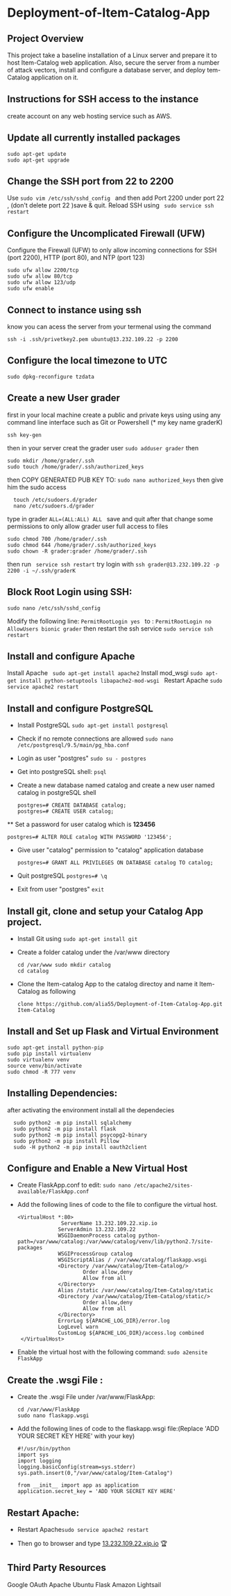 # Deployment-of-Item-Catalog-App
## Project Overview
This project take a baseline installation of a Linux server and prepare it to host Item-Catalog web application. Also, secure the server from a number of attack vectors, install and configure a database server, and deploy tem-Catalog application on it.
## Instructions for SSH access to the instance
   create account on any web hosting service such as AWS.
## Update all currently installed packages
    sudo apt-get update
    sudo apt-get upgrade
## Change the SSH port from 22 to 2200
Use `sudo vim /etc/ssh/sshd_config `
and then add Port 2200 under port 22 , (don't delete port 22 )save & quit.
Reload SSH using ` sudo service ssh restart`
## Configure the Uncomplicated Firewall (UFW)
Configure the Firewall (UFW) to only allow incoming connections for SSH (port 2200), HTTP (port 80), and NTP (port 123)

    sudo ufw allow 2200/tcp
    sudo ufw allow 80/tcp
    sudo ufw allow 123/udp
    sudo ufw enable 
 ## Connect to instance using ssh
 know you can acess the server from your termenal using the command 

    ssh -i .ssh/privetkey2.pem ubuntu@13.232.109.22 -p 2200
## Configure the local timezone to UTC
    sudo dpkg-reconfigure tzdata
## Create a new User grader
first in your local machine create a public and private keys using using any command line interface such as Git or Powershell (* my key name graderK)

    ssh key-gen 
then in your server creat the grader user `sudo adduser grader`
then 

    sudo mkdir /home/grader/.ssh 
    sudo touch /home/grader/.ssh/authorized_keys
then COPY GENERATED PUB KEY TO: `sudo nano authorized_keys`
then give him the sudo access

      touch /etc/sudoers.d/grader
      nano /etc/sudoers.d/grader
type in grader `ALL=(ALL:ALL) ALL `
save and quit
after that change some permissions to only allow grader user full access to files
  
    sudo chmod 700 /home/grader/.ssh
    sudo chmod 644 /home/grader/.ssh/authorized_keys 
    sudo chown -R grader:grader /home/grader/.ssh
    
then run ` service ssh restart`
try login with ` ssh grader@13.232.109.22 -p 2200 -i ~/.ssh/graderK `

## Block Root Login using SSH:
	sudo nano /etc/ssh/sshd_config

Modify the following line: `PermitRootLogin yes `
to : `PermitRootLogin no AllowUsers bionic grader`
then restart the ssh service `sudo service ssh restart`

## Install and configure Apache
Install Apache  ` sudo apt-get install apache2`
Install mod_wsgi `sudo apt-get install python-setuptools libapache2-mod-wsgi `
Restart Apache  `sudo service apache2 restart `
## Install and configure PostgreSQL
* Install PostgreSQL `sudo apt-get install postgresql`
* Check if no remote connections are allowed `sudo nano /etc/postgresql/9.5/main/pg_hba.conf`
* Login as user "postgres" `sudo su - postgres`
* Get into postgreSQL shell: `psql`
* Create a new database named catalog  and create a new user named catalog in postgreSQL shell

      postgres=# CREATE DATABASE catalog;
      postgres=# CREATE USER catalog;

** Set a password for user catalog which is **123456**
	
	postgres=# ALTER ROLE catalog WITH PASSWORD '123456';
	
* Give user "catalog" permission to "catalog" application database
	
	  postgres=# GRANT ALL PRIVILEGES ON DATABASE catalog TO catalog;

* Quit postgreSQL `postgres=# \q`
* Exit from user "postgres" `exit`
 
## Install git, clone and setup your Catalog App project.
* Install Git using `sudo apt-get install git`
* Create a folder catalog under the /var/www directory 

      cd /var/www sudo mkdir catalog
      cd catalog
* Clone the Item-catalog App to the catalog directoy and name it Item-Catalog as  following

      clone https://github.com/alia55/Deployment-of-Item-Catalog-App.git Item-Catalog
## Install and Set up Flask and Virtual Environment
    sudo apt-get install python-pip 
    sudo pip install virtualenv
    sudo virtualenv venv 
    source venv/bin/activate 
    sudo chmod -R 777 venv 
## Installing Dependencies:
after activating the environment install all the dependecies

      sudo python2 -m pip install sqlalchemy
      sudo python2 -m pip install flask
      sudo python2 -m pip install psycopg2-binary
      sudo python2 -m pip install Pillow
      sudo -H python2 -m pip install oauth2client
      
## Configure and Enable a New Virtual Host 
* Create FlaskApp.conf to edit: `sudo nano /etc/apache2/sites-available/FlaskApp.conf`
* Add the following lines of code to the file to configure the virtual host. 	

      <VirtualHost *:80>
                    ServerName 13.232.109.22.xip.io
                   ServerAdmin 13.232.109.22
                   WSGIDaemonProcess catalog python-path=/var/www/catalog:/var/www/catalog/venv/lib/python2.7/site-packages
                   WSGIProcessGroup catalog
                   WSGIScriptAlias / /var/www/catalog/flaskapp.wsgi
                   <Directory /var/www/catalog/Item-Catalog/>
                           Order allow,deny
                           Allow from all
                   </Directory>
                   Alias /static /var/www/catalog/Item-Catalog/static
                   <Directory /var/www/catalog/Item-Catalog/static/>
                           Order allow,deny
                           Allow from all
                   </Directory>
                   ErrorLog ${APACHE_LOG_DIR}/error.log
                   LogLevel warn
                   CustomLog ${APACHE_LOG_DIR}/access.log combined
       </VirtualHost>

* Enable the virtual host with the following command: `sudo a2ensite FlaskApp`

## Create the .wsgi File :
* Create the .wsgi File under /var/www/FlaskApp: 

      cd /var/www/FlaskApp
      sudo nano flaskapp.wsgi 
	
* Add the following lines of code to the flaskapp.wsgi file:(Replace 'ADD YOUR SECRET KEY HERE' with your key)

      #!/usr/bin/python
      import sys
      import logging
      logging.basicConfig(stream=sys.stderr)
      sys.path.insert(0,"/var/www/catalog/Item-Catalog")

      from __init__ import app as application
      application.secret_key = 'ADD YOUR SECRET KEY HERE'

## Restart Apache:
* Restart Apache`sudo service apache2 restart `

* Then go to browser and type [13.232.109.22.xip.io](http://13.232.109.22.xip.io) :trophy:

## Third Party Resources
Google OAuth
Apache
Ubuntu
Flask
Amazon Lightsail

 
  
